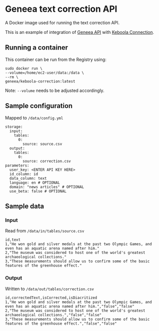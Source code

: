 # Geneea text correction API

A Docker image used for running the text correction API.

This is an example of integration of [Geneea API](https://api.geneea.com) with [Keboola Connection](https://connection.keboola.com).

## Running a container
This container can be run from the Registry using:

```
sudo docker run \
--volume=/home/ec2-user/data:/data \
--rm \
geneea/keboola-correction:latest
```
Note: `--volume` needs to be adjusted accordingly.

## Sample configuration
Mapped to `/data/config.yml`

```
storage:
  input:
    tables:
      0:
        source: source.csv
  output:
    tables:
      0:
        source: correction.csv
parameters:
  user_key: <ENTER API KEY HERE>
  id_column: id
  data_column: text
  language: en # OPTIONAL
  domain: "news articles" # OPTIONAL
  use_beta: false # OPTIONAL
```

## Sample data

### Input
Read from `/data/in/tables/source.csv`

```
id,text
1,"He won gold and silver medals at the past two Olympic Games, and even has an aquatic arena named after him."
2,"The museum was considered to host one of the world's greatest archaeological collections."
3,"These measurements should allow us to confirm some of the basic features of the greenhouse effect."
```

### Output
Written to `/data/out/tables/correction.csv`

```
id,correctedText,isCorrected,isDiacritized
1,"He won gold and silver medals at the past two Olympic Games, and even has an aquatic arena named after him.","false","false"
2,"The museum was considered to host one of the world's greatest archaeological collections.","false","false"
3,"These measurements should allow us to confirm some of the basic features of the greenhouse effect.","false","false"
```

